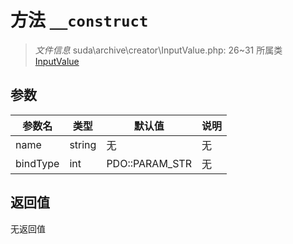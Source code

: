 # 方法 `__construct`

> *文件信息* suda\archive\creator\InputValue.php: 26~31
> 所属类 [InputValue](../InputValue.md)




## 参数


| 参数名 | 类型 | 默认值 | 说明 |
|--------|-----|-------|-------|
| name |  string | 无 | 无 |
| bindType |  int | PDO::PARAM_STR | 无 |



## 返回值

无返回值

